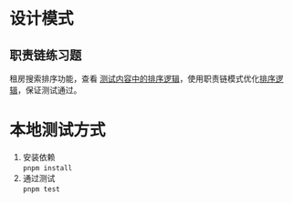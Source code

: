 # 设计模式

## 职责链练习题

租房搜索排序功能，查看 [测试内容中的排序逻辑](./src/chain-of-responsibility/sort.test.ts)，使用职责链模式优化[排序逻辑](./src/chain-of-responsibility/sort.ts)，保证测试通过。

# 本地测试方式

1. 安装依赖  
   `pnpm install`
2. 通过测试  
   `pnpm test`

